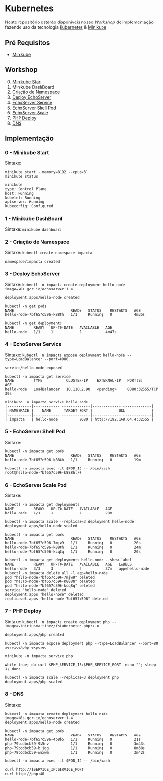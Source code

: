# Kubernetes

Neste repositório estarão disponíveis nosso *Workshop* de implementação fazendo uso da tecnologia [Kubernetes](https://kubernetes.io/) & [Minikube](https://minikube.sigs.k8s.io/docs/start/)

## Pré Requisitos

- [Minikube](https://minikube.sigs.k8s.io/docs/start/)

## Workshop

0. [Minikube Start](#workshop-minikube-start)
1. [Minikube DashBoard](#workshop-minikube-dashboard)
2. [Criação de Namespace](#workshop-k8s-namespace)
3. [Deploy EchoServer](#workshop-k8s-echoserver)
4. [EchoServer Service](#workshop-k8s-echoserver-service)
5. [EchoServer Shell Pod](#workshop-k8s-echoserver-shellpod)
6. [EchoServer Scale](#workshop-k8s-echoserver-scale)
7. [PHP Deploy](#workshop-k8s-php-deploy)
8. [DNS](#workshop-k8s-dns)

## Implementação

### 0 - Minikube Start <a name="workshop-minikube-start">

  Sintaxe:
  ```
  minikube start --memory=8192 --cpus=3`
  minikube status

  minikube
  type: Control Plane
  host: Running
  kubelet: Running
  apiserver: Running
  kubeconfig: Configured
  ```

### 1 - Minikube DashBoard <a name="workshop-minikube-dashboard">

  Sintaxe: `minikube dashboard`

### 2 - Criação de Namespace <a name="workshop-k8s-namespace">

  Sintaxe: `kubectl create namespace impacta`
  ```
  namespace/impacta created
  ```

### 3 - Deploy EchoServer <a name="workshop-k8s-echoserver">

  Sintaxe: `kubectl -n impacta create deployment hello-node --image=k8s.gcr.io/echoserver:1.4`
  ```
  deployment.apps/hello-node created

  kubectl -n get pods
  NAME                          READY   STATUS    RESTARTS   AGE
  hello-node-7bf657c596-k888h   1/1     Running   0          4m35s

  kubectl -n get deployments
  NAME         READY   UP-TO-DATE   AVAILABLE   AGE
  hello-node   1/1     1            1           4m47s
  ```

### 4 - EchoServer Service <a name="workshop-k8s-echoserver-service">

  Sintaxe: `kubectl -n impacta expose deployment hello-node --type=LoadBalancer --port=8080`
  ```
  service/hello-node exposed

  kubectl -n impacta get service
  NAME         TYPE           CLUSTER-IP    EXTERNAL-IP   PORT(S)          AGE
  hello-node   LoadBalancer   10.110.2.90   <pending>     8080:32655/TCP   39s

  minikube -n impacta service hello-node
  |-----------|------------|-------------|---------------------------|
  | NAMESPACE |    NAME    | TARGET PORT |            URL            |
  |-----------|------------|-------------|---------------------------|
  | impacta   | hello-node |        8080 | http://192.168.64.4:32655 |
  ```

### 5 - EchoServer Shell Pod <a name="workshop-k8s-echoserver-shellpod">

  Sintaxe:
  ```
  kubectl -n impacta get pods
  NAME                          READY   STATUS    RESTARTS   AGE
  hello-node-7bf657c596-k888h   1/1     Running   0          19m

  kubectl -n impacta exec -it $POD_ID -- /bin/bash
  root@hello-node-7bf657c596-k888h:/#
  ```

### 6 - EchoServer Scale Pod <a name="workshop-k8s-echoserver-scale">

  Sintaxe:
  ```
  kubectl -n impacta get deployments
  NAME         READY   UP-TO-DATE   AVAILABLE   AGE
  hello-node   1/1     1            1           23m

  kubectl -n impacta scale --replicas=3 deployment hello-node
  deployment.apps/hello-node scaled

  kubectl -n impacta get pods
  NAME                          READY   STATUS    RESTARTS   AGE
  hello-node-7bf657c596-7mjw9   1/1     Running   0          20s
  hello-node-7bf657c596-k888h   1/1     Running   0          24m
  hello-node-7bf657c596-kcq8q   1/1     Running   0          20s

  kubectl -n impacta get deployments hello-node --show-label
  NAME         READY   UP-TO-DATE   AVAILABLE   AGE   LABELS
  hello-node   3/3     3            3           37m   app=hello-node
  kubectl -n impacta delete all -l app=hello-node
  pod "hello-node-7bf657c596-7mjw9" deleted
  pod "hello-node-7bf657c596-k888h" deleted
  pod "hello-node-7bf657c596-kcq8q" deleted
  service "hello-node" deleted
  deployment.apps "hello-node" deleted
  replicaset.apps "hello-node-7bf657c596" deleted
  ```

### 7 - PHP Deploy <a name="workshop-k8s-php-deploy">

  Sintaxe: `kubectl -n impacta create deployment php --image=viniciusmartinez/fskubernetes-php:1.0`
  ```
  deployment.apps/php created

  kubectl -n impacta expose deployment php --type=LoadBalancer --port=80
  service/php exposed

  minikube -n impacta service php

  while true; do curl $PHP_SERVICE_IP:$PHP_SERVICE_PORT; echo ""; sleep 1; done

  kubectl -n impacta scale --replicas=3 deployment php
  deployment.apps/php scaled
  ```

### 8 - DNS <a name="workshop-k8s-dns">

  Sintaxe:
  ```
  kubectl -n impacta create deployment hello-node --image=k8s.gcr.io/echoserver:1.4
  deployment.apps/hello-node created

  kubectl -n impacta get pods
  NAME                          READY   STATUS    RESTARTS   AGE
  hello-node-7bf657c596-4b8b5   1/1     Running   0          21s
  php-79bcdbcb59-9k5nv          1/1     Running   0          3m43s
  php-79bcdbcb59-bjjgg          1/1     Running   0          8m38s
  php-79bcdbcb59-wnxwm          1/1     Running   0          3m42s

  kubectl -n impacta exec -it $POD_ID -- /bin/bash

  curl http://$SERVICE_IP:SERVICE_PORT
  curl http://php:80
  ```
